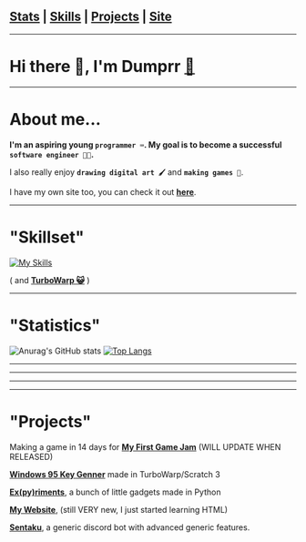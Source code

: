 [**Stats**](https://github.com/dumprr#statistics) | [**Skills**](https://github.com/dumprr#skillset) | [**Projects**](https://github.com/dumprr#projects) | [**Site**](https://dumprr.github.io/)
---
---
# Hi there 👋, I'm Dumprr [📨](mailto:duhhhmprr@proton.me)
---
# About me...

**I'm an aspiring young `programmer ⌨️`. My goal is to become a successful `software engineer 👨‍💻`.**

I also really enjoy **`drawing digital art 🖌️`** and **`making games 👾`**. 

I have my own site too, you can check it out [**here**](https://dumprr.github.io/).

---
# "Skillset"
[![My Skills](https://skillicons.dev/icons?i=css,html,js,discord,bots,github,heroku,nodejs,py,replit,vscode&theme=dark)](https://skillicons.dev)

( and [**TurboWarp 😺**](https://turbowarp.org/) )

---

# "Statistics"

![Anurag's GitHub stats](https://github-readme-stats.vercel.app/api?username=dumprr&show_icons=true&theme=tokyonight)
[![Top Langs](https://github-readme-stats.vercel.app/api/top-langs/?username=dumprr&layout=donut)](https://github.com/anuraghazra/github-readme-stats)

---
---



---
---

# "Projects"

Making a game in 14 days for [**My First Game Jam**](https://itch.io/jam/my-first-game-jam-summer-2023) (WILL UPDATE WHEN RELEASED)

[**Windows 95 Key Genner**](https://dumprr.github.io/Win95CDKey/) made in TurboWarp/Scratch 3 

[**Ex(py)riments**](https://github.com/dumprr/Ex-Py-riments), a bunch of little gadgets made in Python 

[**My Website**](https://dumprr.github.io/), (still VERY new, I just started learning HTML)

[**Sentaku**](https://github.com/dumprr/Sentaku), a generic discord bot with advanced generic features.

